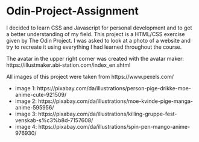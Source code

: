 # Odin-Project-Assignment

I decided to learn CSS and Javascript for personal development and to get a better understanding of my field.
This project is a HTML/CSS exercise given by The Odin Project. 
I was asked to look at a photo of a website and try to recreate it using everything I had learned throughout the course.

<p>The avatar in the upper right corner was created with the avatar maker: https://illustmaker.abi-station.com/index_en.shtml</p>

<p>All images of this project were taken from https://www.pexels.com/</p>

<ul>
<li>image 1: https://pixabay.com/da/illustrations/person-pige-drikke-moe-anime-cute-921509/</li>
<li>image 2: https://pixabay.com/da/illustrations/moe-kvinde-pige-manga-anime-595956/</li>
<li>image 3: https://pixabay.com/da/illustrations/killing-gruppe-fest-venskab-s%c3%b8d-7157608/</li>
<li>image 4: https://pixabay.com/da/illustrations/spin-pen-mango-anime-976930/</li>
<ul>
